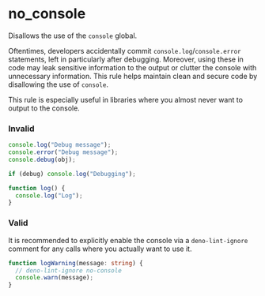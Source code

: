 # no_console

Disallows the use of the `console` global.

Oftentimes, developers accidentally commit `console.log`/`console.error`
statements, left in particularly after debugging. Moreover, using these in code
may leak sensitive information to the output or clutter the console with
unnecessary information. This rule helps maintain clean and secure code by
disallowing the use of `console`.

This rule is especially useful in libraries where you almost never want to
output to the console.

### Invalid

```typescript
console.log("Debug message");
console.error("Debug message");
console.debug(obj);

if (debug) console.log("Debugging");

function log() {
  console.log("Log");
}
```

### Valid

It is recommended to explicitly enable the console via a `deno-lint-ignore`
comment for any calls where you actually want to use it.

```typescript
function logWarning(message: string) {
  // deno-lint-ignore no-console
  console.warn(message);
}
```
